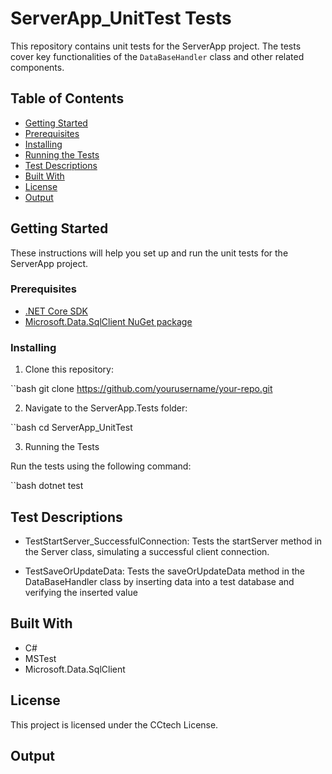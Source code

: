 # ServerApp_UnitTest Tests

This repository contains unit tests for the ServerApp project. The tests cover key functionalities of the `DataBaseHandler` class and other related components.

## Table of Contents

- [Getting Started](#getting-started)
- [Prerequisites](#prerequisites)
- [Installing](#installing)
- [Running the Tests](#running-the-tests)
- [Test Descriptions](#test-descriptions)
- [Built With](#built-with)
- [License](#license)
- [Output](#Output)

## Getting Started

These instructions will help you set up and run the unit tests for the ServerApp project.

### Prerequisites

- [.NET Core SDK](https://dotnet.microsoft.com/download)
- [Microsoft.Data.SqlClient NuGet package](https://www.nuget.org/packages/Microsoft.Data.SqlClient)

### Installing

1. Clone this repository:

``bash
git clone https://github.com/yourusername/your-repo.git

2. Navigate to the ServerApp.Tests folder:

``bash
cd ServerApp_UnitTest

3. Running the Tests

Run the tests using the following command:

``bash
dotnet test

## Test Descriptions

- TestStartServer_SuccessfulConnection: Tests the startServer method in the Server class, simulating a successful client connection.

- TestSaveOrUpdateData: Tests the saveOrUpdateData method in the DataBaseHandler class by inserting data into a test database and verifying the inserted value


## Built With

- C#
- MSTest
- Microsoft.Data.SqlClient


## License

This project is licensed under the CCtech License.


## Output

